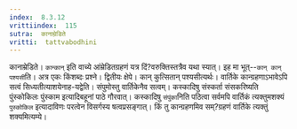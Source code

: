```yaml
---
index:  8.3.12
vrittiindex:  115
sutra:  कानाम्रेडिते
vritti:  tattvabodhini 
---
```


कानाम्रेडिते। `कान्कान्` इति वाच्ये आंम्रेडितग्रहणं यत्र दिं?वरुक्तिस्तत्रैव यथा स्यात्। इह मा भूत्--`कान् कान् पश्यसी`ति। अत्र एकः किंशब्दः प्रश्ने। द्वितीयः क्षेपे। कान् कुत्सितान् पश्यसीत्यर्थः। वार्तिके कान्ग्रहणाऽभावेऽपि सत्वं सिध्यतीत्याशयेनाह-यद्वेति। संपुमोस्तु वार्तिकेनैव सत्वम्। कस्कादिषु संस्कर्ता संसकरिष्यति पुंस्कोकिलः पुंस्काम इत्यादिबहूनां पाठे गौरवात्। कस्कादिषु `संपुंका`निति पठित्वा सर्वमपि वार्तिकं त्यक्तुमशक्यं `पुस्कोकिल` इत्यादाविणः परत्वेन विसर्गस्य षत्वप्रसङ्गात्। किं तु कान्ग्रहणमिव सम्?ग्रहणं वार्तिके त्यक्तुं शक्यमित्यम्ये। 

